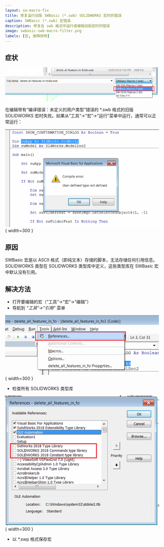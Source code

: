 ```yaml
---
layout: sw-macro-fix
title: 修复运行旧版 SWBasic (*.swb) SOLIDWORKS 宏时的错误
caption: SWBasic (*.swb) 宏错误
description: 修复在 swb 格式中运行或编辑旧版宏时的错误
image: swbasic-swb-macro-filter.png
labels: [宏, 故障排除]
---
```

## 症状

![选择 SWBasic 宏 (*.swb)](swbasic-swb-macro-filter.png)

在编辑带有“编译错误：未定义的用户类型”错误的 *.swb 格式的旧版 SOLIDWORKS 宏时失败。如果从“工具”->“宏”->“运行”菜单中运行，通常可以正常运行：

![编译错误：未定义的用户类型](swb-macro-user-defined-type-not-defined-error.png){ width=300 }

## 原因

SWBasic 宏是以 ASCII 格式（即纯文本）存储的脚本，无法存储任何引用信息。SOLIDWORKS 类型在 SOLIDWORKS 类型库中定义，这些类型库在 SWBasic 宏中默认没有引用。

## 解决方法

* 打开要编辑的宏（“工具”->“宏”->“编辑”）
* 导航到 *“工具”->“引用”* 菜单

![VBA 编辑器中的引用菜单](vba-tools-references.png){ width=300 }

* 检查所有 SOLIDWORKS 类型库

![VBA 引用对话框中的 SOLIDWORKS 类型库](vba-sw-references.png){ width=300 }

* 以 *.swp 格式保存宏